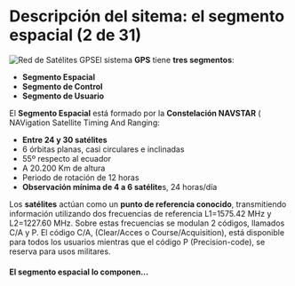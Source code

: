 # Descripción del sitema: el segmento espacial (2 de 31)

![Red de Satélites GPS](./gps_files/satelites.jpg)El sistema **GPS** tiene **tres segmentos**:

*   **Segmento Espacial**
*   **Segmento de Control**
*   **Segmento de Usuario**  
    

El **Segmento Espacial** está formado por la **Constelación NAVSTAR** ( NAVigation Satellite Timing And Ranging:

*   **Entre 24 y 30 satélites**
*   6 órbitas planas, casi circulares e inclinadas
*   55º respecto al ecuador
*   A 20.200 Km de altura
*   Periodo de rotación de 12 horas
*   **Observación mínima de 4 a 6 satélite**s, 24 horas/día

Los **satélites** actúan como un **punto de referencia conocido**, transmitiendo información utilizando dos frecuencias de referencia L1=1575.42 MHz y L2=1227.60 MHz. Sobre estas frecuencias se modulan 2 códigos, llamados C/A y P. El código C/A, (Clear/Acces o Course/Acquisition), está disponible para todos los usuarios mientras que el código P (Precision-code), se reserva para usos militares.  
  

#### El segmento espacial lo componen...